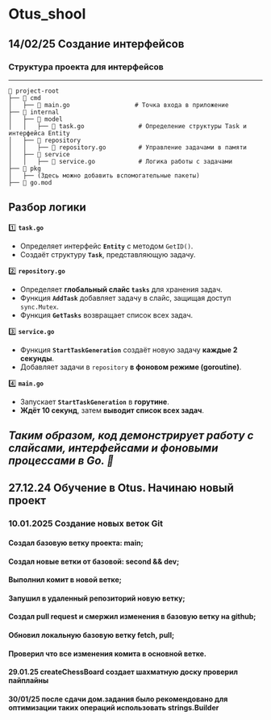 # Otus_shool
## 14/02/25 Создание интерфейсов
### Структура проекта для интерфейсов
-----------------------------------------------------------

```
📂 project-root
├── 📂 cmd
│   ├── 📝 main.go                  # Точка входа в приложение
├── 📂 internal
│   ├── 📂 model
│   │   ├── 📝 task.go               # Определение структуры Task и интерфейса Entity
│   ├── 📂 repository
│   │   ├── 📝 repository.go         # Управление задачами в памяти
│   ├── 📂 service
│   │   ├── 📝 service.go            # Логика работы с задачами
├── 📂 pkg
│   ├── (Здесь можно добавить вспомогательные пакеты)
├── 📝 go.mod

```
 ## **Разбор логики**  

1️⃣ **`task.go`**  
   - Определяет интерфейс **`Entity`** с методом `GetID()`.  
   - Создаёт структуру **`Task`**, представляющую задачу.  

2️⃣ **`repository.go`**  
   - Определяет **глобальный слайс `tasks`** для хранения задач.  
   - Функция **`AddTask`** добавляет задачу в слайс, защищая доступ `sync.Mutex`.  
   - Функция **`GetTasks`** возвращает список всех задач.  

3️⃣ **`service.go`**  
   - Функция **`StartTaskGeneration`** создаёт новую задачу **каждые 2 секунды**.  
   - Добавляет задачи в `repository` **в фоновом режиме (goroutine)**.  

4️⃣ **`main.go`**  
   - Запускает **`StartTaskGeneration`** в **горутине**.  
   - **Ждёт 10 секунд**, затем **выводит список всех задач**.  

***Таким образом, код демонстрирует работу с слайсами, интерфейсами и фоновыми процессами в Go. 🚀***
-------------------------------------------------------------------------------------------------------------


## 27.12.24 Обучение в Otus. Начинаю новый проект
### 10.01.2025 Создание новых веток Git
#### Создал базовую ветку проекта: main;
#### Создал новые ветки от базовой: second && dev;
#### Выполнил комит в новой ветке;
#### Запушил в удаленный репозиторий новую ветку;
#### Создал pull request и смержил изменения в базовую ветку на github;
#### Обновил локальную базовую ветку fetch, pull;
#### Проверил что все изменения комита в основной ветке.
#### 29.01.25 createChessBoard создает шахматную доску проверил пайплайны
#### 30/01/25 после сдачи дом.задания было рекомендовано для оптимизации таких операций использовать strings.Builder


